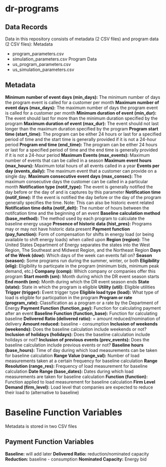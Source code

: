 # dr-programs
Data Records
------------
Data in this repository consists of metadata (2 CSV files) and program data (2 CSV files):
Metadata
- program_parameters.csv
- simulation_parameters.csv
Program Data
- us_program_parameters.csv
- us_simulation_parameters.csv

Metadata
--------
**Minimum number of event days (min_days):** The minimum number of days the program event is called for a customer per month
**Maximum number of event days (max_days):** The maximum number of days the program event is called for a customer per month
**Minimum duration of event (min_dur):** The event should last for more than the minimum duration specified by the program
**Maximum duration of event (max_dur):** The event should not last longer than the maximum duration specified by the program
**Program start time (start_time):** The program can be either 24 hours or last for a specified period of time and the start time is generally provided if it is not a 24-hour period
**Program end time (end_time):** The program can be either 24 hours or last for a specified period of time and the end time is generally provided if it is not a 24-hour period
**Maximum Events (max_events):** Maximum number of events that can be called in a season 
**Maximum event hours (max_hours):** Maximum total hours of all events called in a year 
**Events per day (events_daily):** The maximum event that a customer can provide on a single day.
**Maximum consecutive event days (max_consec):** The maximum consecutive days the customer can be called in a particular month
**Notification type	(notif_type):**	The event is generally notified the day before or the day of and is captures by this parameter
**Notification time (notif_time):**	If the event is notified the day before or the day of the program generally specifies the time. Note: This can also be historic event related
**Notification time delta (notif_delt):** The number of hours between the notifcation time and the beginning of an event 
**Baseline calculation method (base_method):** The method used by each program to calculate the baseline energy usage
**Presence of historic data	(hist_pres):** Programs may or may not have historic data present 
**Payment function (pay_function):** Form of compensation for shifts in energy load (or being available to shift energy loads) when called upon 
**Region (region):** The United States Department of Energy separates the states into the West Region, The Southeast and Midwest Region, and the Northeast Region
**Days of the Week (dow):**	Which days of the week can events fall on? 
**Season (season):** Some programs run during the summer, winter, or both
**Eligibility (elig):**	Eligibility to particpate in the program (minimum bids, minimum peak demand, etc.)
**Company (comp):**	Which company or companies offer this program
**Start month (sm):** Month during which the DR event season starts
**End month	(em):**	Month during which the DR event season ends 
**State	(state):** State in which the program is eligible
**Utility (util):**	Eligible utilities 
**Trigger (trigger):** Event trigger type
**Eligible load type (load):** What type of load is eligible for particpation in the program 
**Program or rate (program_rate):**	Classification as a program or a rate by the Department of Energy 
**Payment  Function (function_pay):** Function for calculating payment after an event
**Baseline Function	(function_base):** Function for calculating baseline 
**Delivered Ratio (delivered ratio):** = amount reduced/nomination of delivery 
**Amount reduced:** baseline - consumption
**Inclusion of weekends	(weekends):**	Does the baseline calculation include weekends or not? 
**Inclusion of holidays	(holidays):** Does the baseline calculation include holidays or not?
**Inclusion of previous events (prev_events):**	Does the baseline calculation include previous events or not?
**Baseline hours (base_hours):** Time of day during which load measurements can be taken for baseline calculation 
**Range Value (range_val):** Number of load measurements taken at a certain frequency for baseline calculation
**Range Resolution (range_res):** Frequency of load measurement for baseline calculation 
**Date Range (base_dates):** Dates during which load measurements are taken for baseline calculation 
**Function (function):** Function applied to load measurement for baseline calculation 
**Firm Level Demand	(firm_level):**	Load level that companies are expected to reduce their load to (alternative to baseline) 
 

# Baseline Function Variables
Metadata is stored in two CSV files 


Payment Function Variables
--------------------------
**Baseline:** will add later 
**Delivered Ratio:** reduction/nominated capacity
**Reduction:** baseline - consumption
**Nominated Capacity:** Energy bid

 